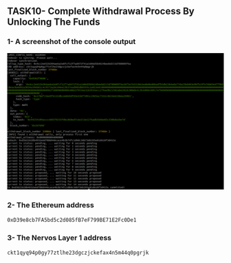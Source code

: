 ## TASK10- Complete Withdrawal Process By Unlocking The Funds

### 1- A screenshot of the console output

<img src="https://github.com/0xtwoface/nervos-gitcoin/blob/master/t10/unlock.png" />

### 2- The Ethereum address

```bash
0xD39e8cb7FA5bd5c2d085fB7eF799BE71E2Fc0De1
```

### 3- The Nervos Layer 1 address

```bash
ckt1qyq94p0gy77ztlhe23dgczjckefax4n5m44q0pgrjk
```
